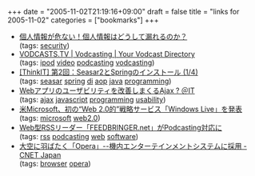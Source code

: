 +++
date = "2005-11-02T21:19:16+09:00"
draft = false
title = "links for 2005-11-02"
categories = ["bookmarks"]
+++

<ul>
	<li>
		<div><a href="http://www.jyohou.vipmax.biz/blog/">個人情報が危ない！個人情報はどうして漏れるのか？</a></div>
		<div>(tags: <a href="http://del.icio.us/nobu666/security">security</a>)</div>
	</li>
	<li>
		<div><a href="http://www.vodcasts.tv/">VODCASTS.TV | Vodcasting | Your Vodcast Directory</a></div>
		<div>(tags: <a href="http://del.icio.us/nobu666/ipod">ipod</a> <a href="http://del.icio.us/nobu666/video">video</a> <a href="http://del.icio.us/nobu666/podcasting">podcasting</a> <a href="http://del.icio.us/nobu666/vodcasting">vodcasting</a>)</div>
	</li>
	<li>
		<div><a href="http://www.thinkit.co.jp/free/compare/15/2/1.html?fr=rdf">[ThinkIT] 第2回：Seasar2とSpringのインストール (1/4)</a></div>
		<div>(tags: <a href="http://del.icio.us/nobu666/seasar">seasar</a> <a href="http://del.icio.us/nobu666/spring">spring</a> <a href="http://del.icio.us/nobu666/di">di</a> <a href="http://del.icio.us/nobu666/aop">aop</a> <a href="http://del.icio.us/nobu666/java">java</a> <a href="http://del.icio.us/nobu666/programming">programming</a>)</div>
	</li>
	<li>
		<div><a href="http://www.atmarkit.co.jp/fwcr/rensai/ajaxwatch01/01.html">Webアプリのユーザビリティを改善しまくるAjax ? ＠IT</a></div>
		<div>(tags: <a href="http://del.icio.us/nobu666/ajax">ajax</a> <a href="http://del.icio.us/nobu666/javascript">javascript</a> <a href="http://del.icio.us/nobu666/programming">programming</a> <a href="http://del.icio.us/nobu666/usability">usability</a>)</div>
	</li>
	<li>
		<div><a href="http://internet.watch.impress.co.jp/cda/news/2005/11/02/9715.html">米Microsoft、初の“Web 2.0的”戦略サービス「Windows Live」を発表</a></div>
		<div>(tags: <a href="http://del.icio.us/nobu666/microsoft">microsoft</a> <a href="http://del.icio.us/nobu666/web2.0">web2.0</a>)</div>
	</li>
	<li>
		<div><a href="http://bb.watch.impress.co.jp/cda/news/11655.html?ref=rss">Web型RSSリーダー「FEEDBRINGER.net」がPodcasting対応に</a></div>
		<div>(tags: <a href="http://del.icio.us/nobu666/rss">rss</a> <a href="http://del.icio.us/nobu666/podcasting">podcasting</a> <a href="http://del.icio.us/nobu666/web">web</a> <a href="http://del.icio.us/nobu666/software">software</a>)</div>
	</li>
	<li>
		<div><a href="http://japan.cnet.com/news/media/story/0,2000047715,20090108,00.htm">大空に羽ばたく「Opera」--機内エンターテインメントシステムに採用 - CNET Japan</a></div>
		<div>(tags: <a href="http://del.icio.us/nobu666/browser">browser</a> <a href="http://del.icio.us/nobu666/opera">opera</a>)</div>
	</li>
</ul>
